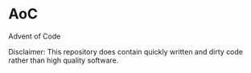# AoC
Advent of Code

Disclaimer: This repository does contain quickly written and dirty code rather than high quality software.
